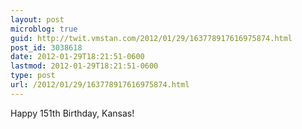 ```yaml
---
layout: post
microblog: true
guid: http://twit.vmstan.com/2012/01/29/163778917616975874.html
post_id: 3038618
date: 2012-01-29T18:21:51-0600
lastmod: 2012-01-29T18:21:51-0600
type: post
url: /2012/01/29/163778917616975874.html
---
```

Happy 151th Birthday, Kansas!
